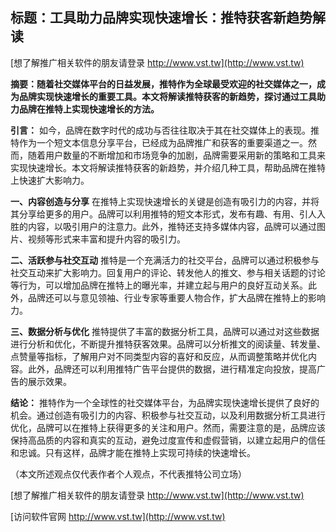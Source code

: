 ## **标题：工具助力品牌实现快速增长：推特获客新趋势解读**

[想了解推广相关软件的朋友请登录 http://www.vst.tw](http://www.vst.tw)

**摘要：随着社交媒体平台的日益发展，推特作为全球最受欢迎的社交媒体之一，成为品牌实现快速增长的重要工具。本文将解读推特获客的新趋势，探讨通过工具助力品牌在推特上实现快速增长的方法。**

**引言：**
如今，品牌在数字时代的成功与否往往取决于其在社交媒体上的表现。推特作为一个短文本信息分享平台，已经成为品牌推广和获客的重要渠道之一。然而，随着用户数量的不断增加和市场竞争的加剧，品牌需要采用新的策略和工具来实现快速增长。本文将解读推特获客的新趋势，并介绍几种工具，帮助品牌在推特上快速扩大影响力。

**一、内容创造与分享**
在推特上实现快速增长的关键是创造有吸引力的内容，并将其分享给更多的用户。品牌可以利用推特的短文本形式，发布有趣、有用、引人入胜的内容，以吸引用户的注意力。此外，推特还支持多媒体内容，品牌可以通过图片、视频等形式来丰富和提升内容的吸引力。

**二、活跃参与社交互动**
推特是一个充满活力的社交平台，品牌可以通过积极参与社交互动来扩大影响力。回复用户的评论、转发他人的推文、参与相关话题的讨论等行为，可以增加品牌在推特上的曝光率，并建立起与用户的良好互动关系。此外，品牌还可以与意见领袖、行业专家等重要人物合作，扩大品牌在推特上的影响力。

**三、数据分析与优化**
推特提供了丰富的数据分析工具，品牌可以通过对这些数据进行分析和优化，不断提升推特获客效果。品牌可以分析推文的阅读量、转发量、点赞量等指标，了解用户对不同类型内容的喜好和反应，从而调整策略并优化内容。此外，品牌还可以利用推特广告平台提供的数据，进行精准定向投放，提高广告的展示效果。

**结论：**
推特作为一个全球性的社交媒体平台，为品牌实现快速增长提供了良好的机会。通过创造有吸引力的内容、积极参与社交互动，以及利用数据分析工具进行优化，品牌可以在推特上获得更多的关注和用户。然而，需要注意的是，品牌应该保持高品质的内容和真实的互动，避免过度宣传和虚假营销，以建立起用户的信任和忠诚。只有这样，品牌才能在推特上实现可持续的快速增长。

（本文所述观点仅代表作者个人观点，不代表推特公司立场）

[想了解推广相关软件的朋友请登录 http://www.vst.tw](http://www.vst.tw)


[访问软件官网 http://www.vst.tw](http://www.vst.tw)
